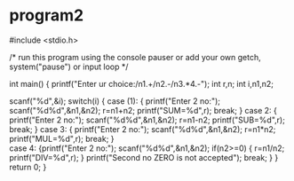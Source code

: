 program2
========
#include <stdio.h>


/* run this program using the console pauser or add your own getch, system("pause") or input loop */

int main()
 {
 	printf("Enter ur choice:/n1.+/n2.-/n3.*4.-");
  int r,n;
  int i,n1,n2;
 
  scanf("%d",&i);
  switch(i)
  {
  	case (1):
	  {
	   printf("Enter 2 no:");
  	   scanf("%d%d",&n1,&n2);
  	   r=n1+n2;
  	   printf("SUM=%d",r);
  		break;
  	}
  	case 2:
  		{
  		  printf("Enter 2 no:");
  	   scanf("%d%d",&n1,&n2);
  	   r=n1-n2;
  	   printf("SUB=%d",r);
  	   break;
  		}
  	case 3:
	  {
	  	printf("Enter 2 no:");
  	   scanf("%d%d",&n1,&n2);
  	   r=n1*n2;
  	   printf("MUL=%d",r);
  		break;
  	}	
  	case 4:
	  {printf("Enter 2 no:");
  	   scanf("%d%d",&n1,&n2);
  	   if(n2>=0)
		 {
		 r=n1/n2;
  	   printf("DIV=%d",r);
         }
         printf("Second no ZERO is not accepted");
  		break;
  	} 
  } 
	return 0;
}
